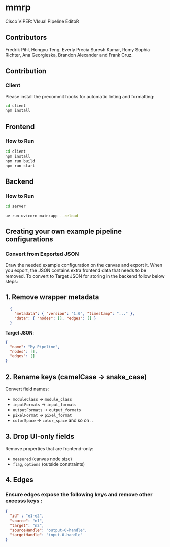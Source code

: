 # mmrp

Cisco VIPER: VIsual Pipeline EditoR

## Contributors

Fredrik Pihl, Hongyu Teng, Everly Precia Suresh Kumar, Romy Sophia Richter, Ana Georgieska, Brandon Alexander and Frank Cruz.

## Contribution

### Client

Please install the precommit hooks for automatic linting and formatting:

```bash
cd client
npm install
```


## Frontend

### How to Run

```sh
cd client
npm install
npm run build
npm run start
```

## Backend

### How to Run

```sh
cd server

uv run uvicorn main:app --reload
```
## Creating your own example pipeline configurations

### Convert from Exported JSON
Draw the needed example configuration on the canvas and export it. When you export, the JSON contains extra frontend data that needs to be removed. To convert to Target JSON for storing in the backend follow below steps:

## 1. Remove wrapper metadata

```json
  {
    "metadata": { "version": "1.0", "timestamp": "..." },
    "data": { "nodes": [], "edges": [] }
  }
````

**Target JSON**:

  ```json
  {
    "name": "My Pipeline",
    "nodes": [],
    "edges": []
  }
  ```

## 2. Rename keys (camelCase → snake\_case)

Convert field names:

* `moduleClass` → `module_class`
* `inputFormats` → `input_formats`
* `outputFormats` → `output_formats`
* `pixelFormat` → `pixel_format`
* `colorSpace` → `color_space`
and so on ..

## 3. Drop UI-only fields

Remove properties that are frontend-only:

* `measured` (canvas node size)
* `flag`, `options` (outside constraints)

## 4. Edges

### Ensure edges expose the following keys and remove other excesss keys :

```json
{
  "id" : "e1-e2",
  "source": "n1",
  "target": "n2",
  "sourceHandle": "output-0-handle",
  "targetHandle": "input-0-handle"
}
```
